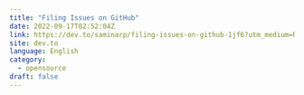 ```yaml
---
title: "Filing Issues on GitHub"
date: 2022-09-17T02:52:04Z
link: https://dev.to/saminarp/filing-issues-on-github-1jf6?utm_medium=RSS&utm_source=news.12bit.vn
site: dev.to
language: English
category:
  - opensource
draft: false
---
```

